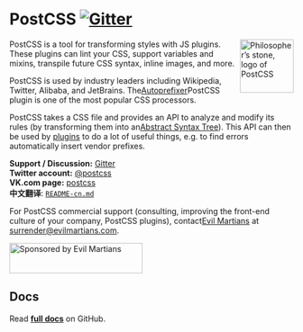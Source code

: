 # PostCSS [![Gitter][chat-img]][chat]

<img align="right" width="95" height="95"
alt="Philosopher’s stone, logo of PostCSS"
src="http://postcss.github.io/postcss/logo.svg">

[chat-img]: https://img.shields.io/badge/Gitter-Join_the_PostCSS_chat-brightgreen.svg

[chat]:     https://gitter.im/postcss/postcss

PostCSS is a tool for transforming styles with JS plugins.
These plugins can lint your CSS, support variables and mixins,
transpile future CSS syntax, inline images, and more.

PostCSS is used by industry leaders including Wikipedia, Twitter, Alibaba,
and JetBrains. The[Autoprefixer]PostCSS plugin is one of the most popular
CSS processors.

PostCSS takes a CSS file and provides an API to analyze and modify its rules
(by transforming them into an[Abstract Syntax Tree]).
This API can then be used by [plugins] to do a lot of useful things,
e.g. to find errors automatically insert vendor prefixes.

**Support / Discussion:** [Gitter](https://gitter.im/postcss/postcss)<br>
**Twitter account:**      [@postcss](https://twitter.com/postcss)<br>
**VK.com page:**          [postcss](https://vk.com/postcss)<br>
**中文翻译**:              [`README-cn.md`](./README-cn.md)

For PostCSS commercial support (consulting, improving the front-end culture
of your company, PostCSS plugins), contact[Evil Martians]
at <surrender@evilmartians.com>.

[Abstract Syntax Tree]: https://en.wikipedia.org/wiki/Abstract_syntax_tree

[Evil Martians]:        https://evilmartians.com/?utm_source=postcss

[Autoprefixer]:         https://github.com/postcss/autoprefixer

[plugins]:              https://github.com/postcss/postcss#plugins

<a href="https://evilmartians.com/?utm_source=postcss">
  <img src="https://evilmartians.com/badges/sponsored-by-evil-martians.svg"
       alt="Sponsored by Evil Martians" width="236" height="54">
</a>

## Docs

Read **[full docs](https://github.com/postcss/postcss#readme)** on GitHub.
